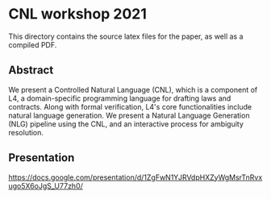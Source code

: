 # CNL workshop 2021

This directory contains the source latex files for the paper, as well as a compiled PDF.

## Abstract

We present a Controlled Natural Language (CNL), which is a component of L4,
a domain-specific programming language for drafting laws and contracts.
Along with formal verification, L4's core functionalities include natural language generation.
We present a Natural Language Generation (NLG) pipeline using the CNL, and an interactive process for ambiguity resolution.

## Presentation

https://docs.google.com/presentation/d/1ZgFwN1YJRVdpHXZyWgMsrTnRvxugo5X6oJgS_U77zh0/
